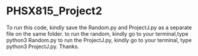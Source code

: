 # PHSX815_Project2
To run this code, kindly save the Random.py and ProjectJ.py as a separate file on the same folder. 
to run the random, kindly go to your terminal,type python3 Random.py 
to run the ProjectJ.py, kindly go to your terminal, type python3 ProjectJ.py.
Thanks.

